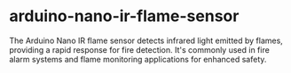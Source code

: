 # arduino-nano-ir-flame-sensor
The Arduino Nano IR flame sensor detects infrared light emitted by flames, providing a rapid response for fire detection. It's commonly used in fire alarm systems and flame monitoring applications for enhanced safety.
